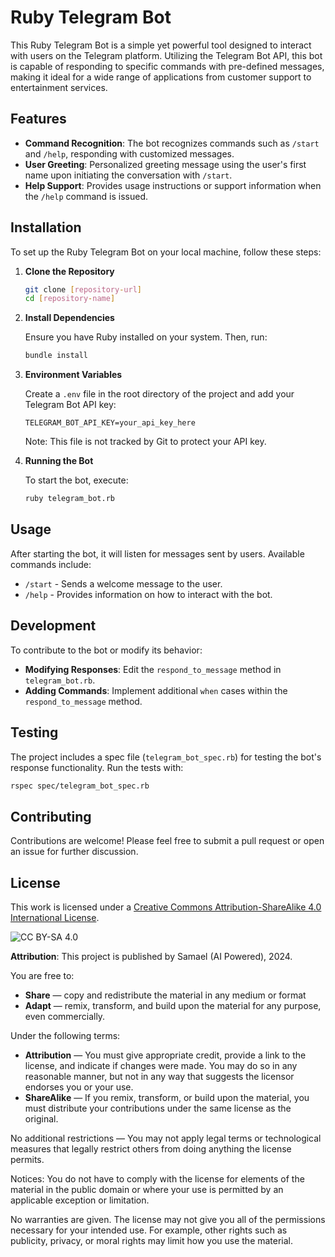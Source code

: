 
# Ruby Telegram Bot

This Ruby Telegram Bot is a simple yet powerful tool designed to interact with users on the Telegram platform. Utilizing the Telegram Bot API, this bot is capable of responding to specific commands with pre-defined messages, making it ideal for a wide range of applications from customer support to entertainment services.

## Features

- **Command Recognition**: The bot recognizes commands such as `/start` and `/help`, responding with customized messages.
- **User Greeting**: Personalized greeting message using the user's first name upon initiating the conversation with `/start`.
- **Help Support**: Provides usage instructions or support information when the `/help` command is issued.

## Installation

To set up the Ruby Telegram Bot on your local machine, follow these steps:

1. **Clone the Repository**
   
   ```bash
   git clone [repository-url]
   cd [repository-name]
   ```

2. **Install Dependencies**
   
   Ensure you have Ruby installed on your system. Then, run:
   
   ```bash
   bundle install
   ```

3. **Environment Variables**
   
   Create a `.env` file in the root directory of the project and add your Telegram Bot API key:
   
   ```
   TELEGRAM_BOT_API_KEY=your_api_key_here
   ```

   Note: This file is not tracked by Git to protect your API key.

4. **Running the Bot**

   To start the bot, execute:
   
   ```bash
   ruby telegram_bot.rb
   ```

## Usage

After starting the bot, it will listen for messages sent by users. Available commands include:

- `/start` - Sends a welcome message to the user.
- `/help` - Provides information on how to interact with the bot.

## Development

To contribute to the bot or modify its behavior:

- **Modifying Responses**: Edit the `respond_to_message` method in `telegram_bot.rb`.
- **Adding Commands**: Implement additional `when` cases within the `respond_to_message` method.

## Testing

The project includes a spec file (`telegram_bot_spec.rb`) for testing the bot's response functionality. Run the tests with:

```bash
rspec spec/telegram_bot_spec.rb
```

## Contributing

Contributions are welcome! Please feel free to submit a pull request or open an issue for further discussion.

## License

This work is licensed under a [Creative Commons Attribution-ShareAlike 4.0 International License](http://creativecommons.org/licenses/by-sa/4.0/).

![CC BY-SA 4.0](https://i.creativecommons.org/l/by-sa/4.0/88x31.png)

**Attribution**: This project is published by Samael (AI Powered), 2024.

You are free to:
- **Share** — copy and redistribute the material in any medium or format
- **Adapt** — remix, transform, and build upon the material for any purpose, even commercially.

Under the following terms:
- **Attribution** — You must give appropriate credit, provide a link to the license, and indicate if changes were made. You may do so in any reasonable manner, but not in any way that suggests the licensor endorses you or your use.
- **ShareAlike** — If you remix, transform, or build upon the material, you must distribute your contributions under the same license as the original.

No additional restrictions — You may not apply legal terms or technological measures that legally restrict others from doing anything the license permits.

Notices:
You do not have to comply with the license for elements of the material in the public domain or where your use is permitted by an applicable exception or limitation.

No warranties are given. The license may not give you all of the permissions necessary for your intended use. For example, other rights such as publicity, privacy, or moral rights may limit how you use the material.
